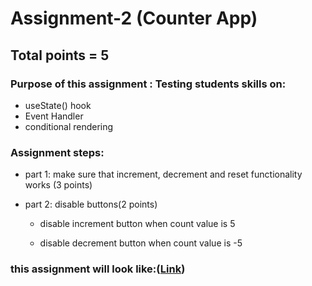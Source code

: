 # Assignment-2 (Counter App)

## Total points = 5


### Purpose of this assignment : Testing students skills on:

* useState() hook
* Event Handler
* conditional rendering


### Assignment steps:

* part 1: make sure that increment, decrement and reset functionality works (3 points)

* part 2: disable buttons(2 points)

  * disable increment button when count value is 5

  * disable decrement button when count value is -5


### this assignment will look like:([Link](https://react-assignment-2-counter-app.netlify.app/))

